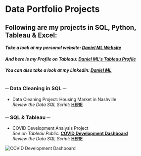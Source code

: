# Data Portfolio Projects
## Following are my projects in SQL, Python, Tableau & Excel: <br />
#### *Take a look at my personal website: [Daniel ML Website](https://daniel-ml.webflow.io/)* <br /> 
#### *And here is my Profile on Tableau: [Daniel ML's Tableau Profile](https://public.tableau.com/app/profile/daniel.mera.luna/vizzes)* <br /> 
#### *You can also take a look at my LinkedIn: [Daniel ML](https://www.linkedin.com/in/dani-ml/)* <br /> <br />



###  **─  Data Cleaning in SQL  ─** 
  - Data Cleaning Project: Housing Market in Nashville <br />
*Review the Data SQL Script:* **[HERE](https://github.com/dmera/DataPortfolio/blob/main/Data%20Cleaning%3A%20Housing%20Market%20in%20Nashville)**<br />



###  **─  SQL & Tableau  ─** 
  - COVID Development Analysis Project<br />
*See on Tableau Public:* **[COVID Development Dashboard](https://public.tableau.com/views/CovidDashboard_17126513239640/Dashboard1?:language=en-US&:sid=&:display_count=n&:origin=viz_share_link)**<br />
*Review the Data SQL Script:* **[HERE](https://github.com/dmera/DataPortfolio/blob/main/Covid%20Data%20Project.sql)**<br />

![COVID Development Dashboard](https://github.com/dmera/DataPortfolio/assets/15237744/cd15f0dd-be8c-41a7-ba56-6133bdca857a)
